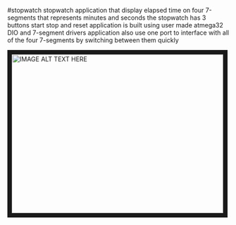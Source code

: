 #stopwatch 
 stopwatch application that display elapsed time on four 7-segments that represents minutes and seconds 
 the stopwatch has 3 buttons start stop and reset 
 application is built using user made atmega32 DIO and 7-segment drivers 
 application also use one port to interface with all of the four 7-segments by switching between them quickly

<a href="http://www.youtube.com/watch?feature=player_embedded&v=YkFEWFLKPVA
" target="_blank"><img src="http://img.youtube.com/vi/YkFEWFLKPVA/0.jpg" 
alt="IMAGE ALT TEXT HERE" width="480" height="360" border="10" /></a>

